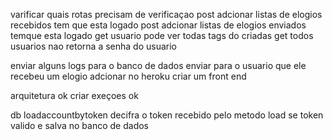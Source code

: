 varificar quais rotas precisam de verificaçao
post adcionar listas de elogios recebidos tem que esta logado
post adcionar listas de elogios enviados temque esta logado
get usuario pode ver todas tags do criadas
get todos usuarios
nao retorna a senha do usuario

enviar alguns logs para o banco de dados
enviar para o usuario que ele recebeu um elogio 
adcionar no heroku
criar um front end

arquitetura ok
criar exeçoes ok



db loadaccountbytoken decifra o token recebido pelo metodo load se token valido e salva 
no banco de dados 